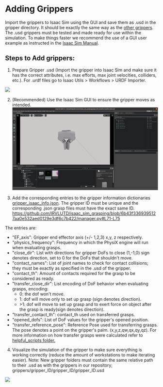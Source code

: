 # Adding Grippers
Import the grippers to Isaac Sim using the GUI and save them as .usd in the gripper directory. It should be exactly the same way as the [other grippers](https://github.com/IRVLUTD/isaac_sim_grasping/blob/main/grippers). The .usd grippers must be tested and made ready for use within the simulation. To make things faster we recommend the use of a GUI user example as instructed in the [Isaac Sim Manual](https://docs.omniverse.nvidia.com/isaacsim/latest/core_api_tutorials/tutorial_core_hello_world.html).


## Steps to Add grippers:
1) Prepare Gripper .usd (Import the gripper into Isaac Sim and make sure it has the correct attributes, i.e. max efforts, max joint velocities, colliders, etc.). For .urdf files go to Isaac Utils > Workflows > URDF Importer.


![](https://github.com/IRVLUTD/isaac_sim_grasping/blob/main/media/AG1.png)

2) (Recommended) Use the Isaac Sim GUI to ensure the gripper moves as intended. 
![](https://github.com/IRVLUTD/isaac_sim_grasping/blob/main/media/SonyGripper.png)


3) Add the corresponding entries to the gripper information dictionaries  [gripper_isaac_info.json](https://github.com/IRVLUTD/isaac_sim_grasping/blob/main/grippers/gripper_isaac_info.json). The gripper ID must be unique and the corresponding .json grasp files must have the exact same ID.
https://github.com/IRVLUTD/isaac_sim_grasping/blob/6b43f3369395127aa0e532aed0129e3df6c7b422/manager.py#L71-L75

The entries are:
- "EF_axis": Gripper end effector axis (+/- 1,2,3) x,y, z respectively.
- "physics_frequency": Frequency in which the PhysiX engine will run when evaluating grasps.
- "close_dir": List with directions for gripper DoFs to close (1,-1,0) sign denotes direction, set to 0 for the DoFs that shouldn't move.
- "contact_names": List of joint names to check for contact collisions; they must be exactly as specified in the .usd of the gripper.
- "contact_th": Amount of contacts required for the grasp to be considered as ready.
- "transfer_close_dir": List encoding of DoF behavior when evaluating grasps, encoding:
    - 0: the dof won't move.
    - 1: dof will move only to set up grasp (sign denotes direction).
    - &gt;1: dof will move to set up grasp and to exert force on object after the grasp is ready(sign denotes direction).
- "transfer_contact_th": contact_th used on transferred grasps.
- "opened_dofs": List of DoF values for the gripper's opened position.
- "transfer_reference_pose": Reference Pose used for transferring grasps. The pose denotes a point on the gripper's palm. (x,y,z,qw,qx,qy,qz). For more information on how transfer grasps were calculated refer to [helpful_scripts folder.](https://github.com/IRVLUTD/isaac_sim_grasping/tree/d3a192e304ee7cdbeebd3c3ba1869e2d9cf5e057/helpful_scripts)



4) Visualize the simulation of the gripper to make sure everything is working correctly (reduce the amount of workstations to make iterating easier). Note: New gripper folders must contain the same relative path to their .usd as with the grippers in our repository; grippers/gripper_ID/gripper_ID/gripper_ID.usd


![](https://github.com/IRVLUTD/isaac_sim_grasping/blob/main/media/AG2.png)
